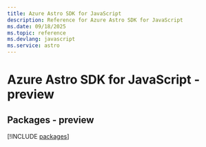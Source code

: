 ```yaml
---
title: Azure Astro SDK for JavaScript
description: Reference for Azure Astro SDK for JavaScript
ms.date: 09/18/2025
ms.topic: reference
ms.devlang: javascript
ms.service: astro
---
```

# Azure Astro SDK for JavaScript - preview
## Packages - preview
[!INCLUDE [packages](astro-index.md)]